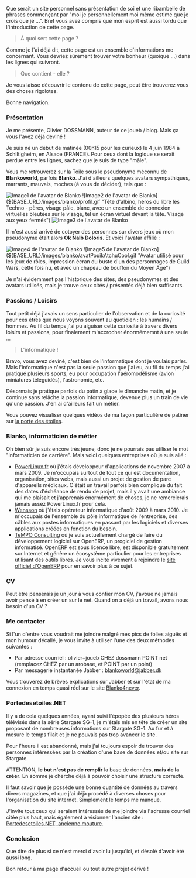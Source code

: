 Que serait un site personnel sans présentation de soi et une ribambelle de phrases commençant par "moi je personnellement moi même estime que je crois que je ...". Bref vous avez compris que mon esprit est aussi tordu que l'introduction de cette page.

> À quoi sert cette page ?

Comme je l'ai déjà dit, cette page est un ensemble d'informations me concernant. Vous devriez sûrement trouver votre bonheur (quoique ...) dans les lignes qui suivront.

> Que contient - elle ?

Je vous laisse découvrir le contenu de cette page, peut être trouverez vous des choses rigolotes.

Bonne navigation.

### Présentation

Je me présente, Olivier DOSSMANN, auteur de ce joueb / blog. Mais ça vous l'avez déjà deviné !

Je suis né un début de matinée (00h15 pour les curieux) le 4 juin 1984 à Schiltigheim, en Alsace (FRANCE). Pour ceux dont la logique se serait perdue entre les lignes, sachez que je suis de type "mâle".

Vous me retrouverez sur la Toile sous le pseudonyme méconnu de **Blankoworld**, parfois **Blanko**. J'ai d'ailleurs quelques avatars sympathiques, marrants, mauvais, moches (à vous de décider), tels que : 

![Image1 de l'avatar de Blanko](${BASE_URL}/images/blanko/albinoJaune.jpg "Tête d'albino, héros du livre les Techno - pères, visage pâle, émascié, sur fond jaune")
![Image2 de l'avatar de Blanko](${BASE_URL}/images/blanko/profil.gif "Tête d'albino, héros du libre les Techno - pères, visage pâle, blanc, avec un ensemble de connexion virtuelles bleutées sur le visage, tel un écran virtuel devant la tête. Visage aux yeux fermés")
![Image3 de l'avatar de Blanko](${BASE_URL}/images/blanko/blankoJabber.jpeg "Avatar utilisé pour Jabber. Style à la SouthPark. Visage éclairé, cheveux jaunes, lunettes rondes, impression de pessimisme à la fois dans les yeux et la bouche.")

Il m'est aussi arrivé de cotoyer des personnes sur divers jeux où mon pseudonyme était alors **Ok Nalb Doloris**. Et voici l'avatar affilié : 

![Image4 de l'avatar de Blanko](${BASE_URL}/images/blanko/avatPouikAtchu.jpg "Avatar utilisé pour les jeux de rôles, impression écran du buste d'un des personnages de Guild Wars") ![Image5 de l'avatar de Blanko](${BASE_URL}/images/blanko/avatPouikAtchuCool.gif "Avatar utilisé pour les jeux de rôles, impression écran du buste d'un des personnages de Guild Wars, cette fois nu, et avec un chapeau de bouffon du Moyen Âge")


Je n'ai évidemment pas l'historique des sites, des pseudonymes et des avatars utilisés, mais je trouve ceux cités / présentés déjà bien suffisants.

### Passions / Loisirs

Tout petit déjà j'avais un sens particulier de l'observation et de la curiosité pour ces êtres que nous voyons souvent au quotidien : les humains / hommes. Au fil du temps j'ai pu aiguiser cette curiosité à travers divers loisirs et passions, pour finalement m'accrocher énormémemnt à une seule ... 

> L'informatique !

Bravo, vous avez deviné, c'est bien de l'informatique dont je voulais parler. Mais l'informatique n'est pas la seule passion que j'ai eu, au fil du temps j'ai pratiqué plusieurs sports, eu pour occupation l'aéromodélisme (avion miniatures téléguidés), l'astronomie, etc.

Désormais je pratique parfois du patin à glace le dimanche matin, et je continue sans relâche la passion informatique, devenue plus un train de vie qu'une passion. J'en ai d'ailleurs fait un métier.

Vous pouvez visualiser quelques vidéos de ma façon particulière de patiner sur [la porte des étoiles](http://vampiris.me/fichiers/videos/blanko/patinoire/ "Visualiser des vidéos de patinage de Blanko").

### Blanko, informaticien de métier

Oh bien sûr je suis encore très jeune, donc je ne pourrais pas utiliser le mot "informaticien de carrière". Mais voici quelques entreprises où je suis allé : 

  * [PowerLinux.fr](http://powerlinux.fr/ "Visiter la page d'accueil du site PowerLinux.fr") où j'étais développeur d'applications de novembre 2007 à mars 2009. Je m'occupais surtout de tout ce qui est documentation, organisation, sites webs, mais aussi un projet de gestion de parc d'appareils médicaux. C'était un travail parfois bien compliqué du fait des dates d'échéance de rendu de projet, mais il y avait une ambiance qui me plaîsait et j'apprenais énormément de choses, je ne remercierais jamais assez PowerLinux.fr pour cela.
  * [Wensson](http://wensson.com/ "Visiter la page d'accueil du site Wensson") où j'étais opérateur informatique d'août 2009 à mars 2010. Je m'occupais de l'ensemble du pôle informatique de l'entreprise, des câbles aux postes informatiques en passant par les logiciels et diverses applications créées en fonction du besoin.
  * [TeMPO Consulting](http://tempo-consulting.fr "Visiter la page d'accueil du site TeMPO Consulting") où je suis actuellement chargé de faire du développement logiciel sur OpenERP, un progiciel de gestion informatisé. OpenERP est sous licence libre, est disponible gratuitement sur Internet et génère un écosystème particulier pour les entreprises utilisant des outils libres. Je vous incite vivement à rejoindre le [site officiel d'OpenERP](http://openerp.com/ "Se rendre sur la page d'accueil d'OpenERP") pour en savoir plus à ce sujet.

### CV

Peut être penserais je un jour à vous confier mon CV, j'avoue ne jamais avoir pensé à en créer un sur le net. Quand on a déjà un travail, avons nous besoin d'un CV ?

### Me contacter

Si l'un d'entre vous voudrait me joindre malgré mes pics de folies aiguës et mon humour décallé, je vous invite à utiliser l'une des deux méthodes suivantes : 

  * Par adresse courriel : olivier+joueb CHEZ dossmann POINT net (remplacez CHEZ par un arobase, et POINT par un point)
  * Par messagerie instantanée Jabber : blankoworld@jabber.dk

Vous trouverez de brèves explications sur Jabber et sur l'état de ma connexion en temps quasi réel sur le site [Blanko4never](http://m.b4n.fr/a.php "Visiter le site Blanko4never pour aperçevoir l'état de connexion de Blanko").

### Portedesetoiles.NET

Il y a de cela quelques années, ayant suivi l'épopée des plusieurs héros télévisés dans la série Stargate SG-1, je m'étais mis en tête de créer un site proposant de nombreuses informations sur Stargate SG-1. Au fur et à mesure le temps filait et je ne pouvais pas trop avancer le site.

Pour l'heure il est abandonné, mais j'ai toujours espoir de trouver des personnes intéressées par la création d'une base de données et/ou site sur Stargate.

ATTENTION, **le but n'est pas de remplir** la base de données, **mais de la créer**. En somme je cherche déjà à pouvoir choisir une structure correcte.

Il faut savoir que je possède une bonne quantité de données au travers divers magazines, et que j'ai déjà procédé à diverses choses pour l'organisation du site internet. Simplement le temps me manque.

J'invite tout ceux qui seraient intéressés de me joindre via l'adresse courriel citée plus haut, mais également à visionner l'ancien site : [Portedesetoiles.NET, ancienne mouture](http://sitealpha.portedesetoiles.net/ "Visiter l'ancien site Portedesetoiles.NET").

### Conclusion

Que dire de plus si ce n'est merci d'avoir lu jusqu'ici, et désolé d'avoir été aussi long.

Bon retour à ma page d'accueil ou tout autre projet dérivé !

